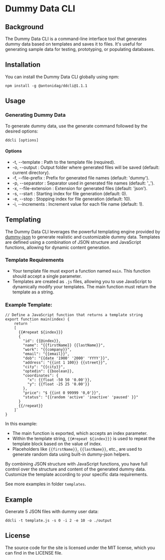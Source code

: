 # Dummy Data CLI
## Background
The Dummy Data CLI is a command-line interface tool that generates dummy data based on templates and saves it to files. It's useful for generating sample data for testing, prototyping, or populating databases.
## Installation 
You can install the Dummy Data CLI globally using npm:
```
npm install -g @antonidag/ddcli@1.1.1
```

## Usage
### Generating Dummy Data
To generate dummy data, use the generate command followed by the desired options:
```
ddcli [options]
```
#### Options
- -t, --template <path>: Path to the template file (required).
- -o, --output <folder>: Output folder where generated files will be saved (default: current directory).
- -f, --file-prefix <prefix>: Prefix for generated file names (default: 'dummy').
- -p, --separator <separator>: Separator used in generated file names (default: '_').
- -x, --file-extension <extension>: Extension for generated files (default: 'json').
- -s, --start <number>: Starting index for file generation (default: 0).
- -e, --stop <number>: Stopping index for file generation (default: 10).
- -i, --increments <number>: Increment value for each file name (default: 1).


## Templating
The Dummy Data CLI leverages the powerful templating engine provided by [dummy-json](https://www.npmjs.com/package/dummy-json) to generate realistic and customizable dummy data. Templates are defined using a combination of JSON structure and JavaScript functions, allowing for dynamic content generation.

### Template Requirements
- Your template file must export a function named `main`. This function should accept a single parameter.
- Templates are created as `.js` files, allowing you to use JavaScript to dynamically modify your templates. The main function must return the template as a string.
### Example Template:
```
// Define a JavaScript function that returns a template string
export function main(index) {
    return `
    [
      {{#repeat ${index}}}
      {
        "id": {{@index}},
        "name": "{{firstName}} {{lastName}}",
        "work": "{{company}}",
        "email": "{{email}}",
        "dob": "{{date '1900' '2000' 'YYYY'}}",
        "address": "{{int 1 100}} {{street}}",
        "city": "{{city}}",
        "optedin": {{boolean}},
        "coordinates": {
          "x": {{float -50 50 '0.00'}},
          "y": {{float -25 25 '0.00'}}
        },
        "price": "$ {{int 0 99999 '0,0'}}",
        "status": "{{random 'active' 'inactive' 'paused' }}"
      }
      {{/repeat}}
    ]`
}
```

In this example:

- The main function is exported, which accepts an index parameter.
- Within the template string, `{{#repeat ${index}}}` is used to repeat the template block based on the value of index.
- Placeholders like `{{firstName}}`, `{{lastName}}`, etc., are used to generate random data using built-in dummy-json helpers.

By combining JSON structure with JavaScript functions, you have full control over the structure and content of the generated dummy data. Customize the template according to your specific data requirements.

See more examples in folder `templates`.

## Example
Generate 5 JSON files with dummy user data:
```
ddcli -t template.js -s 0 -i 2 -e 10 -o ./output
```

## License
The source code for the site is licensed under the MIT license, which you can find in the LICENSE file.